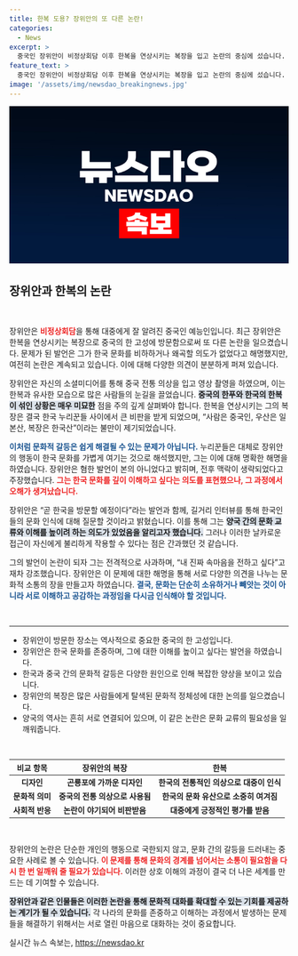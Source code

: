 ```yaml
---
title: 한복 도용? 장위안의 또 다른 논란!
categories:
  - News
excerpt: >
  중국인 장위안이 비정상회담 이후 한복을 연상시키는 복장을 입고 논란의 중심에 섰습니다. 한국과 중국의 문화 갈등 속, 그의 발언과 행동이 격앙된 반응을 불러일으키고 있습니다. 클릭해 더 알아보세요!
feature_text: >
  중국인 장위안이 비정상회담 이후 한복을 연상시키는 복장을 입고 논란의 중심에 섰습니다. 한국과 중국의 문화 갈등 속, 그의 발언과 행동이 격앙된 반응을 불러일으키고 있습니다. 클릭해 더 알아보세요!
image: '/assets/img/newsdao_breakingnews.jpg'
---
```


<p><img src="/assets/img/newsdao_breakingnews.jpg" alt="ontimetimes 속보" /></p>

<h2 data-ke-size="size26">장위안과 한복의 논란</h2>

<p data-ke-size="size16">&nbsp;</p>

<p>장위안은 <b><span style="color: #ee2323;">비정상회담</span></b>을 통해 대중에게 잘 알려진 중국인 예능인입니다. 최근 장위안은 한복을 연상시키는 복장으로 중국의 한 고성에 방문함으로써 또 다른 논란을 일으켰습니다. 문제가 된 발언은 그가 한국 문화를 비하하거나 왜곡할 의도가 없었다고 해명했지만, 여전히 논란은 계속되고 있습니다. 이에 대해 다양한 의견이 분분하게 퍼져 있습니다. </p>

<p>장위안은 자신의 소셜미디어를 통해 중국 전통 의상을 입고 영상 촬영을 하였으며, 이는 한복과 유사한 모습으로 많은 사람들의 눈길을 끌었습니다. <b><span style="background-color: #21538527;">중국의 한푸와 한국의 한복이 섞인 상황은 매우 미묘한</span></b> 점을 주의 깊게 살펴봐야 합니다. 한복을 연상시키는 그의 복장은 결국 한국 누리꾼들 사이에서 큰 비판을 받게 되었으며, “사람은 중국인, 우산은 일본산, 복장은 한국산”이라는 불만이 제기되었습니다.</p>

<p><b><span style="color: #1a5490;">이처럼 문화적 갈등은 쉽게 해결될 수 있는 문제가 아닙니다.</span></b> 누리꾼들은 대체로 장위안의 행동이 한국 문화를 가볍게 여기는 것으로 해석했지만, 그는 이에 대해 명확한 해명을 하였습니다. 장위안은 혐한 발언이 본의 아니었다고 밝히며, 전후 맥락이 생략되었다고 주장했습니다. <b><span style="color: #ee2323;">그는 한국 문화를 깊이 이해하고 싶다는 의도를 표현했으나, 그 과정에서 오해가 생겨났습니다.</span></b></p>

<p>장위안은 “곧 한국을 방문할 예정이다”라는 발언과 함께, 길거리 인터뷰를 통해 한국인들의 문화 인식에 대해 질문할 것이라고 밝혔습니다. 이를 통해 그는 <b><span style="background-color: #21538527;">양국 간의 문화 교류와 이해를 높이려 하는 의도가 있었음을 알리고자 했습니다.</span></b> 그러나 이러한 날카로운 접근이 자신에게 불리하게 작용할 수 있다는 점은 간과했던 것 같습니다.</p>

<p>그의 발언이 논란이 되자 그는 전격적으로 사과하며, “내 진짜 속마음을 전하고 싶다”고 재차 강조했습니다. 장위안은 이 문제에 대한 해명을 통해 서로 다양한 의견을 나누는 문화적 소통의 장을 만들고자 하였습니다. <b><span style="color: #1a5490;">결국, 문화는 단순히 소유하거나 빼앗는 것이 아니라 서로 이해하고 공감하는 과정임을 다시금 인식해야 할 것입니다.</span></b></p>

<p data-ke-size="size16">&nbsp;</p>

<hr>

<ul>
    <li>장위안이 방문한 장소는 역사적으로 중요한 중국의 한 고성입니다.</li>
    <li>장위안은 한국 문화를 존중하며, 그에 대한 이해를 높이고 싶다는 발언을 하였습니다.</li>
    <li>한국과 중국 간의 문화적 갈등은 다양한 원인으로 인해 복잡한 양상을 보이고 있습니다.</li>
    <li>장위안의 복장은 많은 사람들에게 탈색된 문화적 정체성에 대한 논의를 일으켰습니다.</li>
    <li>양국의 역사는 흔히 서로 연결되어 있으며, 이 같은 논란은 문화 교류의 필요성을 일깨워줍니다.</li>
</ul>

<p data-ke-size="size16">&nbsp;</p>

<table style="width: 100%;">
    <thead>
        <tr>
            <th style="text-align: center;">비교 항목</th>
            <th style="text-align: center;">장위안의 복장</th>
            <th style="text-align: center;">한복</th>
        </tr>
    </thead>
    <tbody>
        <tr>
            <td style="text-align: center; height: 17px;"><b>디자인</b></td>
            <td style="text-align: center; height: 17px;"><b>곤룡포에 가까운 디자인</b></td>
            <td style="text-align: center; height: 17px;"><b>한국의 전통적인 의상으로 대중이 인식</b></td>
        </tr>
        <tr>
            <td style="text-align: center; height: 17px;"><b>문화적 의미</b></td>
            <td style="text-align: center; height: 17px;"><b>중국의 전통 의상으로 사용됨</b></td>
            <td style="text-align: center; height: 17px;"><b>한국의 문화 유산으로 소중히 여겨짐</b></td>
        </tr>
        <tr>
            <td style="text-align: center; height: 17px;"><b>사회적 반응</b></td>
            <td style="text-align: center; height: 17px;"><b>논란이 야기되어 비판받음</b></td>
            <td style="text-align: center; height: 17px;"><b>대중에게 긍정적인 평가를 받음</b></td>
        </tr>
    </tbody>
</table>

<p data-ke-size="size16">&nbsp;</p>

<p>장위안의 논란은 단순한 개인의 행동으로 국한되지 않고, 문화 간의 갈등을 드러내는 중요한 사례로 볼 수 있습니다. <b><span style="color: #ee2323;">이 문제를 통해 문화의 경계를 넘어서는 소통이 필요함을 다시 한 번 일깨워 줄 필요가 있습니다.</span></b> 이러한 상호 이해의 과정이 결국 더 나은 세계를 만드는 데 기여할 수 있습니다. </p>

<p><b><span style="background-color: #21538527;">장위안과 같은 인물들은 이러한 논란을 통해 문화적 대화를 확대할 수 있는 기회를 제공하는 계기가 될 수 있습니다.</span></b> 각 나라의 문화를 존중하고 이해하는 과정에서 발생하는 문제들을 해결하기 위해서는 서로 열린 마음으로 대화하는 것이 중요합니다.</p>
실시간 뉴스 속보는, <a href="https://newsdao.kr" rel="dofollow">https://newsdao.kr</a>


